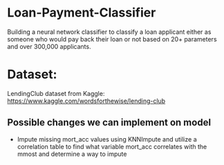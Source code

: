 # Loan-Payment-Classifier
Building a neural network classifier to classify a loan applicant either as someone who would pay back their loan or not based on 20+ parameters and over 300,000 applicants.

# Dataset:
LendingClub dataset from Kaggle: https://www.kaggle.com/wordsforthewise/lending-club 

## Possible changes we can implement on model
- Impute missing mort_acc values using KNNImpute and utilize a correlation table to find what variable mort_acc correlates with the mmost and determine a way to impute
